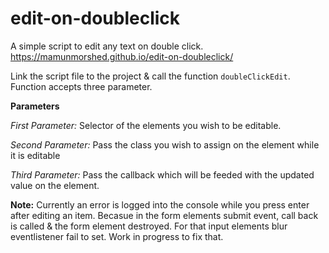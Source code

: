 # edit-on-doubleclick
A simple script to edit any text on double click. 
<https://mamunmorshed.github.io/edit-on-doubleclick/>

Link the script file to the project & call the function `doubleClickEdit`. Function accepts three parameter.

**Parameters**

  *First Parameter:* Selector of the elements you wish to be editable.
  
  *Second Parameter:* Pass the class you wish to assign on the element while it is editable
  
  *Third Parameter:* Pass the callback which will be feeded with the updated value on the element.
   

**Note:** Currently an error is logged into the console while you press enter after editing an item. Becasue in the form elements submit event, call back is called & the form element destroyed. For that input elements blur eventlistener fail to set. Work in progress to fix that.